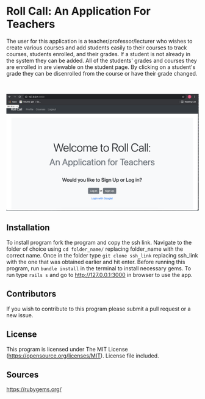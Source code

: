 # Roll Call: An Application For Teachers

The user for this application is a teacher/professor/lecturer who wishes to create various courses and add students easily to their courses to track courses, students enrolled, and their grades. If a student is not already in the system they can be added. All of the students' grades and courses they are enrolled in are viewable on the student page. By clicking on a student's grade they can be disenrolled from the course or have their grade changed. 

<br>

![ScreenShot](app/assets/images/screenshot.png)

## Installation

To install program fork the program and copy the ssh link. Navigate to the folder of choice using  ```cd folder_name/``` replacing folder_name with the correct name. Once in the folder type ```git clone ssh_link``` replacing ssh_link with the one that was obtained earlier and hit enter. Before running this program, run ```bundle install``` in the terminal to install necessary gems. To run type ```rails s``` and go to http://127.0.0.1:3000 in browser to use the app.

## Contributors 

If you wish to contribute to this program please submit a pull request or a new issue.

## License

This program is licensed under The MIT License (https://opensource.org/licenses/MIT). License file included.

## Sources

https://rubygems.org/ 

